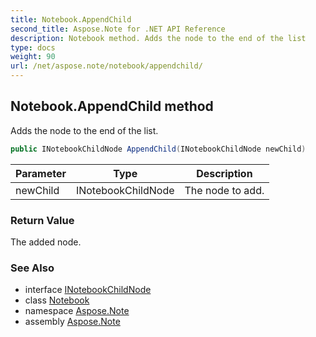 ```yaml
---
title: Notebook.AppendChild
second_title: Aspose.Note for .NET API Reference
description: Notebook method. Adds the node to the end of the list
type: docs
weight: 90
url: /net/aspose.note/notebook/appendchild/
---
```

## Notebook.AppendChild method

Adds the node to the end of the list.

```csharp
public INotebookChildNode AppendChild(INotebookChildNode newChild)
```

| Parameter | Type | Description |
| --- | --- | --- |
| newChild | INotebookChildNode | The node to add. |

### Return Value

The added node.

### See Also

* interface [INotebookChildNode](../../inotebookchildnode/)
* class [Notebook](../)
* namespace [Aspose.Note](../../notebook/)
* assembly [Aspose.Note](../../../)


